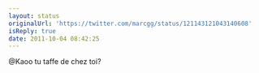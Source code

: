 ```yaml
---
layout: status
originalUrl: 'https://twitter.com/marcgg/status/121143121043140608'
isReply: true
date: 2011-10-04 08:42:25
---
```


@Kaoo tu taffe de chez toi?
